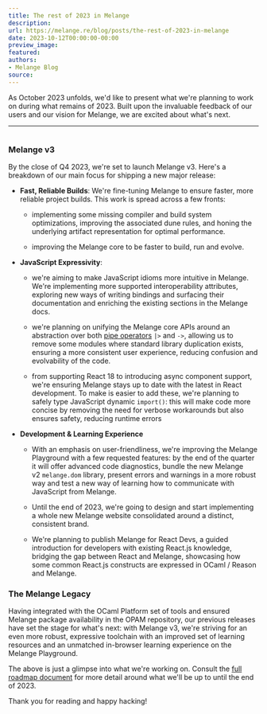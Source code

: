 ```yaml
---
title: The rest of 2023 in Melange
description:
url: https://melange.re/blog/posts/the-rest-of-2023-in-melange
date: 2023-10-12T00:00:00-00:00
preview_image:
featured:
authors:
- Melange Blog
source:
---
```


<p>As October 2023 unfolds, we'd like to present what we're planning to work on
during what remains of 2023. Built upon the invaluable feedback of our users and
our vision for Melange, we are excited about what's next.</p>
<hr/>
<p><img src="https://substackcdn.com/image/fetch/w_1456,c_limit,f_auto,q_auto:good,fl_progressive:steep/https:%2F%2Fsubstack-post-media.s3.amazonaws.com%2Fpublic%2Fimages%2F98530216-e8ed-478a-925e-e365ae5b2136_1792x1024.webp" alt=""/></p>
<h3 tabindex="-1">Melange v3 <a href="https://melange.re/blog/feed.rss#melange-v3" class="header-anchor" aria-label="Permalink to &quot;Melange v3&quot;"></a></h3>
<p>By the close of Q4 2023, we're set to launch Melange v3. Here's a breakdown of
our main focus for shipping a new major release:</p>
<ul>
<li>
<p><strong>Fast, Reliable Builds</strong>: We're fine-tuning Melange to ensure faster, more
reliable project builds. This work is spread across a few fronts:</p>
<ul>
<li>
<p>implementing some missing compiler and build system optimizations, improving
the associated dune rules, and honing the underlying artifact representation
for optimal performance.</p>
</li>
<li>
<p>improving the Melange core to be faster to build, run and evolve.</p>
</li>
</ul>
</li>
<li>
<p><strong>JavaScript Expressivity</strong>:</p>
<ul>
<li>
<p>we're aiming to make JavaScript idioms more intuitive in Melange. We're
implementing more supported interoperability attributes, exploring new ways
of writing bindings and surfacing their documentation and enriching the
existing sections in the Melange docs.</p>
</li>
<li>
<p>we're planning on unifying the Melange core APIs around an abstraction over
both&nbsp;<a href="https://melange.re/v2.0.0/communicate-with-javascript/#pipe-operators" target="_blank" rel="noreferrer">pipe
operators</a>&nbsp;<code>|&gt;</code>&nbsp;and&nbsp;<code>-&gt;</code>,
allowing us to remove some modules where standard library duplication
exists, ensuring a more consistent user experience, reducing confusion and
evolvability of the code.</p>
</li>
<li>
<p>from supporting React 18 to introducing async component support, we're
ensuring Melange stays up to date with the latest in React development. To
make is easier to add these, we're planning to safely type JavaScript
dynamic&nbsp;<code>import()</code>: this will make code more concise by removing the need
for verbose workarounds but also ensures safety, reducing runtime errors</p>
</li>
</ul>
</li>
<li>
<p><strong>Development &amp; Learning Experience</strong></p>
<ul>
<li>
<p>With an emphasis on user-friendliness, we're improving the Melange
Playground with a few requested features: by the end of the quarter it will
offer advanced code diagnostics, bundle the new Melange
v2&nbsp;<code>melange.dom</code>&nbsp;library, present errors and warnings in a more robust way
and test a new way of learning how to communicate with JavaScript from
Melange.</p>
</li>
<li>
<p>Until the end of 2023, we're going to design and start implementing a whole
new Melange website consolidated around a distinct, consistent brand.</p>
</li>
<li>
<p>We're planning to publish Melange for React Devs, a guided introduction for
developers with existing React.js knowledge, bridging the gap between React
and Melange, showcasing how some common React.js constructs are expressed in
OCaml / Reason and Melange.</p>
</li>
</ul>
</li>
</ul>
<h3 tabindex="-1">The Melange Legacy <a href="https://melange.re/blog/feed.rss#the-melange-legacy" class="header-anchor" aria-label="Permalink to &quot;The Melange Legacy&quot;"></a></h3>
<p>Having integrated with the OCaml Platform set of tools and ensured Melange
package availability in the OPAM repository, our previous releases have set the
stage for what's next: with Melange v3, we're striving for an even more robust,
expressive toolchain with an improved set of learning resources and an unmatched
in-browser learning experience on the Melange Playground.</p>
<p>The above is just a glimpse into what we're working on. Consult the&nbsp;<a href="https://docs.google.com/document/d/1q9NWiXun_Lqgv5iNNYm2SKzUGGJ02FpRawKUiTxnJPI/edit#heading=h.9je9ws3oydaz" target="_blank" rel="noreferrer">full
roadmap
document</a>&nbsp;for
more detail around what we'll be up to until the end of 2023.</p>
<p>Thank you for reading and happy hacking!</p>

